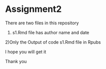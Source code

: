 # Assignment2

There are two files in this repository

1) s1.Rmd file has author name and date


2)Only the Output of code s1.Rmd file in Rpubs 

  I hope you will get it
   
   
   Thank you

